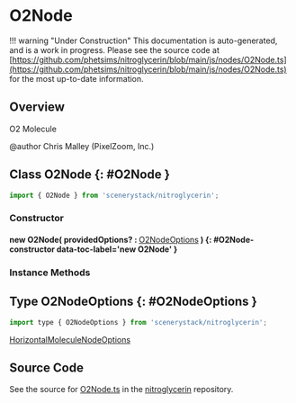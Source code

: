 # O2Node

!!! warning "Under Construction"
    This documentation is auto-generated, and is a work in progress. Please see the source code at
    [https://github.com/phetsims/nitroglycerin/blob/main/js/nodes/O2Node.ts](https://github.com/phetsims/nitroglycerin/blob/main/js/nodes/O2Node.ts) for the most up-to-date information.

## Overview

O2 Molecule

@author Chris Malley (PixelZoom, Inc.)

## Class O2Node {: #O2Node }


```js
import { O2Node } from 'scenerystack/nitroglycerin';
```
### Constructor

#### new O2Node( providedOptions? : <span style="font-weight: 400;">[O2NodeOptions](../nitroglycerin/O2Node.md#O2NodeOptions)</span> ) {: #O2Node-constructor data-toc-label='new O2Node' }

### Instance Methods





## Type O2NodeOptions {: #O2NodeOptions }


```js
import type { O2NodeOptions } from 'scenerystack/nitroglycerin';
```


[HorizontalMoleculeNodeOptions](../nitroglycerin/HorizontalMoleculeNode.md#HorizontalMoleculeNodeOptions)



## Source Code

See the source for [O2Node.ts](https://github.com/phetsims/nitroglycerin/blob/main/js/nodes/O2Node.ts) in the [nitroglycerin](https://github.com/phetsims/nitroglycerin) repository.
